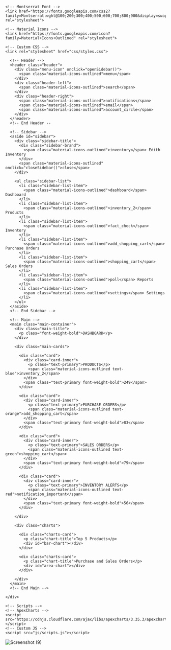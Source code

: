 <!DOCTYPE html>
<html lang="en">
  <head>
    <meta charset="utf-8">
    <meta name="viewport" content="width=device-width,initial-scale=1.0">
    <title>Admin Dashboard</title>

    <!-- Montserrat Font -->
    <link href="https://fonts.googleapis.com/css2?family=Montserrat:wght@100;200;300;400;500;600;700;800;900&display=swap" rel="stylesheet">

    <!-- Material Icons -->
    <link href="https://fonts.googleapis.com/icon?family=Material+Icons+Outlined" rel="stylesheet">

    <!-- Custom CSS -->
    <link rel="stylesheet" href="css/styles.css">
  </head>
  <body>
    <div class="grid-container">

      <!-- Header -->
      <header class="header">
        <div class="menu-icon" onclick="openSidebar()">
          <span class="material-icons-outlined">menu</span>
        </div>
        <div class="header-left">
          <span class="material-icons-outlined">search</span>
        </div>
        <div class="header-right">
          <span class="material-icons-outlined">notifications</span>
          <span class="material-icons-outlined">email</span>
          <span class="material-icons-outlined">account_circle</span>
        </div>
      </header>
      <!-- End Header --

      <!-- Sidebar -->
      <aside id="sidebar">
        <div class="sidebar-title">
          <div class="sidebar-brand">
            <span class="material-icons-outlined">inventory</span> Edith Inventory
          </div>
          <span class="material-icons-outlined" onclick="closeSidebar()">close</span>
        </div>

        <ul class="sidebar-list">
          <li class="sidebar-list-item">
            <span class="material-icons-outlined">dashboard</span> Dashboard
          </li>
          <li class="sidebar-list-item">
            <span class="material-icons-outlined">inventory_2</span> Products
          </li>
          <li class="sidebar-list-item">
            <span class="material-icons-outlined">fact_check</span> Inventory
          </li>
          <li class="sidebar-list-item"> 
            <span class="material-icons-outlined">add_shopping_cart</span> Purchase Orders
          </li>
          <li class="sidebar-list-item">
            <span class="material-icons-outlined">shopping_cart</span> Sales Orders
          </li>
          <li class="sidebar-list-item">
            <span class="material-icons-outlined">poll</span> Reports
          </li>
          <li class="sidebar-list-item">
            <span class="material-icons-outlined">settings</span> Settings
          </li>
        </ul>
      </aside>
      <!-- End Sidebar -->

      <!-- Main -->
      <main class="main-container">
        <div class="main-title">
          <p class="font-weight-bold">DASHBOARD</p>
        </div>

        <div class="main-cards">

          <div class="card">
            <div class="card-inner">
              <p class="text-primary">PRODUCTS</p>
              <span class="material-icons-outlined text-blue">inventory_2</span>
            </div>
            <span class="text-primary font-weight-bold">249</span>
          </div>

          <div class="card">
            <div class="card-inner">
              <p class="text-primary">PURCHASE ORDERS</p>
              <span class="material-icons-outlined text-orange">add_shopping_cart</span>
            </div>
            <span class="text-primary font-weight-bold">83</span>
          </div>

          <div class="card">
            <div class="card-inner">
              <p class="text-primary">SALES ORDERS</p>
              <span class="material-icons-outlined text-green">shopping_cart</span>
            </div>
            <span class="text-primary font-weight-bold">79</span>
          </div>

          <div class="card">
            <div class="card-inner">
              <p class="text-primary">INVENTORY ALERTS</p>
              <span class="material-icons-outlined text-red">notification_important</span>
            </div>
            <span class="text-primary font-weight-bold">56</span>
          </div>

        </div>

        <div class="charts">

          <div class="charts-card">
            <p class="chart-title">Top 5 Products</p>
            <div id="bar-chart"></div>
          </div>

          <div class="charts-card">
            <p class="chart-title">Purchase and Sales Orders</p>
            <div id="area-chart"></div>
          </div>

        </div>
      </main>
      <!-- End Main -->

    </div>

    <!-- Scripts -->
    <!-- ApexCharts -->
    <script src="https://cdnjs.cloudflare.com/ajax/libs/apexcharts/3.35.3/apexcharts.min.js"></script>
    <!-- Custom JS -->
    <script src="js/scripts.js"></script>
  </body>
</html>






![Screenshot (9)](https://user-images.githubusercontent.com/115791551/195862561-d1c80ebb-571e-4f27-b1c8-a1f6985ede9d.png)


